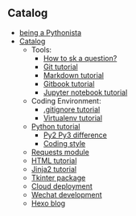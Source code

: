 ## Catalog

* [being a Pythonista](README.md)  
* [Catalog](SUMMARY.md)  
    * Tools:
        * [How to sk a question?](doc/How_to_ask_a_question.md)  
        * [Git tutorial](doc/Git_tutorial.md)
        * [Markdown tutorial](doc/Markdown_tutorial.md)  
        * [Gitbook tutorial](doc/Gitbook_tutorial.md)
        * [Jupyter notebook tutorial](doc/Jupyter_notebook_tutorial.md)
    * Coding Environment:
        * [.gitignore tutorial](doc/.gitignore_tutorial.md)
        * [Virtualenv tutorial](doc/Virtualenv_tutorial.md)
    * [Python tutorial](doc/Python_tutorial.md)  
        * [Py2 Py3 difference](doc/py2_py3_difference.md)  
        * [Coding style](doc/Coding_style.md)  
    * [Requests module](doc/Requests_module.md)  
    * [HTML tutorial](doc/HTML_tutorial)  
    * [Jinja2 tutorial](doc/Jinja2_tutorial)  
    * [Tkinter package](doc/Tkinter_package.md)  
    * [Cloud deployment](doc/Cloud_deployment.md)  
    * [Wechat development](doc/Wechat_development.md)  
    * [Hexo blog](doc/Hexo_blog.md)  
